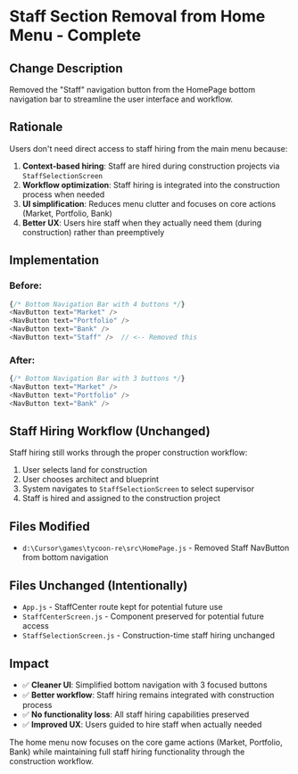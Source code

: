 # Staff Section Removal from Home Menu - Complete

## Change Description
Removed the "Staff" navigation button from the HomePage bottom navigation bar to streamline the user interface and workflow.

## Rationale
Users don't need direct access to staff hiring from the main menu because:

1. **Context-based hiring**: Staff are hired during construction projects via `StaffSelectionScreen`
2. **Workflow optimization**: Staff hiring is integrated into the construction process when needed
3. **UI simplification**: Reduces menu clutter and focuses on core actions (Market, Portfolio, Bank)
4. **Better UX**: Users hire staff when they actually need them (during construction) rather than preemptively

## Implementation

### Before:
```javascript
{/* Bottom Navigation Bar with 4 buttons */}
<NavButton text="Market" />
<NavButton text="Portfolio" />  
<NavButton text="Bank" />
<NavButton text="Staff" />  // <-- Removed this
```

### After:
```javascript
{/* Bottom Navigation Bar with 3 buttons */}
<NavButton text="Market" />
<NavButton text="Portfolio" />
<NavButton text="Bank" />
```

## Staff Hiring Workflow (Unchanged)
Staff hiring still works through the proper construction workflow:
1. User selects land for construction
2. User chooses architect and blueprint
3. System navigates to `StaffSelectionScreen` to select supervisor
4. Staff is hired and assigned to the construction project

## Files Modified
- `d:\Cursor\games\tycoon-re\src\HomePage.js` - Removed Staff NavButton from bottom navigation

## Files Unchanged (Intentionally)
- `App.js` - StaffCenter route kept for potential future use
- `StaffCenterScreen.js` - Component preserved for potential future access
- `StaffSelectionScreen.js` - Construction-time staff hiring unchanged

## Impact
- ✅ **Cleaner UI**: Simplified bottom navigation with 3 focused buttons
- ✅ **Better workflow**: Staff hiring remains integrated with construction process
- ✅ **No functionality loss**: All staff hiring capabilities preserved
- ✅ **Improved UX**: Users guided to hire staff when actually needed

The home menu now focuses on the core game actions (Market, Portfolio, Bank) while maintaining full staff hiring functionality through the construction workflow.
